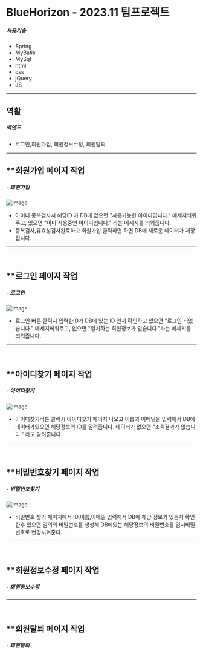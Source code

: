 # BlueHorizon - 2023.11 팀프로젝트
##### 사용기술
- Spring
- MyBatis
- MySql
- html
- css
- jQuery
- JS

---
## 역활
##### 백엔드
- 로그인,회원가입, 회원정보수정, 회원탈퇴

---
## **회원가입 페이지 작업
##### - 회원가입
![image](https://github.com/Shimhyeoungjune/BlueHorizon/assets/146051549/4779ffd7-35f5-4c81-963e-f8f5d6364090)

- 아이디 중복검사시 해당ID 가 DB에 없으면 "사용가능한 아이디입니다." 메세지띄워주고, 있으면 "이미 사용중인 아이디입니다." 라는 메세지를 띄워줍니다.
- 중복검사,유효성검사완료하고 회원가입 클릭하면 하면 DB에 새로운 데이터가 저장됩니다.
---
<br>

## **로그인 페이지 작업
##### - 로그인
![image](https://github.com/Shimhyeoungjune/BlueHorizon/assets/146051549/058a35d8-5e8a-49d9-945c-cfc6c8a31247)

- 로그인 버튼 클릭시 입력한ID가 DB에 있는 ID 인지 확인하고 있으면 "로그인 되었습니다." 메세지띄워주고, 없으면 "일치하는 회원정보가 없습니다."라는 메세지를 띄워줍니다.
---
<br>

## **아이디찾기 페이지 작업
##### - 아이디찾기
![image](https://github.com/Shimhyeoungjune/BlueHorizon/assets/146051549/96cf5bd2-a3c3-4924-86cf-9030b47c1321)

- 아이디찾기버튼 클릭시 아이디찾기 페이지 나오고  이름과 이메일을 입력해서 DB에 데이터가있으면 해당정보의 ID를 알려줍니다.
  데이터가 없으면 "조회결과가 없습니다." 라고 알려줍니다.
---
<br>

## **비밀번호찾기 페이지 작업
##### - 비밀번호찾기
![image](https://github.com/Shimhyeoungjune/BlueHorizon/assets/146051549/787e192b-f748-4da1-b05e-513ea3753845)

- 비밀번호 찾기 페이지에서 ID,이름,이메일 입력해서 DB에 해당 정보가 있는지 확인한후 있으면 임의의 비밀번호를 생성해 DB에있는 해당정보의 비밀번호를
  임시비밀번호로 변경시켜준다.

---
<br>

## **회원정보수정 페이지 작업
##### - 회원정보수정


---
<br>

## **회원탈퇴 페이지 작업
##### - 회원탈퇴

